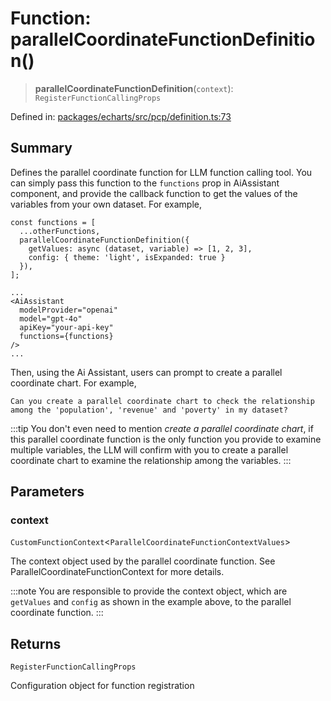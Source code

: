 # Function: parallelCoordinateFunctionDefinition()

> **parallelCoordinateFunctionDefinition**(`context`): `RegisterFunctionCallingProps`

Defined in: [packages/echarts/src/pcp/definition.ts:73](https://github.com/GeoDaCenter/openassistant/blob/0c688d870b87d67f5ae44bc9413af48292a3320a/packages/echarts/src/pcp/definition.ts#L73)

## Summary

Defines the parallel coordinate function for LLM function calling tool.
You can simply pass this function to the `functions` prop in AiAssistant component,
and provide the callback function to get the values of the variables from your own dataset.
For example,

```tsx
const functions = [
  ...otherFunctions,
  parallelCoordinateFunctionDefinition({
    getValues: async (dataset, variable) => [1, 2, 3],
    config: { theme: 'light', isExpanded: true }
  }),
];

...
<AiAssistant
  modelProvider="openai"
  model="gpt-4o"
  apiKey="your-api-key"
  functions={functions}
/>
...
```

Then, using the Ai Assistant, users can prompt to create a parallel coordinate chart. For example,

```
Can you create a parallel coordinate chart to check the relationship among the 'population', 'revenue' and 'poverty' in my dataset?
```

:::tip
You don't even need to mention *create a parallel coordinate chart*, if this parallel coordinate function is the only function
you provide to examine multiple variables,
the LLM will confirm with you to create a parallel coordinate chart to examine the relationship among the variables.
:::

## Parameters

### context

`CustomFunctionContext`\<`ParallelCoordinateFunctionContextValues`\>

The context object used by the parallel coordinate function. See ParallelCoordinateFunctionContext for more details.

:::note
You are responsible to provide the context object, which are `getValues` and `config` as shown in the example above, to the parallel coordinate function.
:::

## Returns

`RegisterFunctionCallingProps`

Configuration object for function registration

